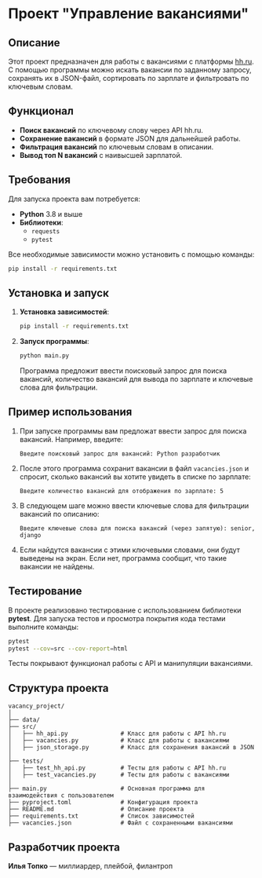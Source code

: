 
# Проект "Управление вакансиями"

## Описание

Этот проект предназначен для работы с вакансиями с платформы [hh.ru](https://hh.ru). С помощью программы можно искать вакансии по заданному запросу, сохранять их в JSON-файл, сортировать по зарплате и фильтровать по ключевым словам.

## Функционал

- **Поиск вакансий** по ключевому слову через API hh.ru.
- **Сохранение вакансий** в формате JSON для дальнейшей работы.
- **Фильтрация вакансий** по ключевым словам в описании.
- **Вывод топ N вакансий** с наивысшей зарплатой.

## Требования

Для запуска проекта вам потребуется:

- **Python** 3.8 и выше
- **Библиотеки**:
  - `requests`
  - `pytest`

Все необходимые зависимости можно установить с помощью команды:

```bash
pip install -r requirements.txt
```

## Установка и запуск

1. **Установка зависимостей**:
   ```bash
   pip install -r requirements.txt
   ```

2. **Запуск программы**:
   ```bash
   python main.py
   ```

   Программа предложит ввести поисковый запрос для поиска вакансий, количество вакансий для вывода по зарплате и ключевые слова для фильтрации.

## Пример использования

1. При запуске программы вам предложат ввести запрос для поиска вакансий. Например, введите:
   ```
   Введите поисковый запрос для вакансий: Python разработчик
   ```

2. После этого программа сохранит вакансии в файл `vacancies.json` и спросит, сколько вакансий вы хотите увидеть в списке по зарплате:
   ```
   Введите количество вакансий для отображения по зарплате: 5
   ```

3. В следующем шаге можно ввести ключевые слова для фильтрации вакансий по описанию:
   ```
   Введите ключевые слова для поиска вакансий (через запятую): senior, django
   ```

4. Если найдутся вакансии с этими ключевыми словами, они будут выведены на экран. Если нет, программа сообщит, что такие вакансии не найдены.

## Тестирование

В проекте реализовано тестирование с использованием библиотеки **pytest**. Для запуска тестов и просмотра покрытия кода тестами выполните команды:

```bash
pytest
pytest --cov=src --cov-report=html
```

Тесты покрывают функционал работы с API и манипуляции вакансиями.

## Структура проекта

```
vacancy_project/
│
├── data/
├── src/
│   ├── hh_api.py               # Класс для работы с API hh.ru
│   ├── vacancies.py            # Класс для работы с вакансиями
│   ├── json_storage.py         # Класс для сохранения вакансий в JSON
│
├── tests/
│   ├── test_hh_api.py          # Тесты для работы с API hh.ru
│   ├── test_vacancies.py       # Тесты для работы с вакансиями
│
├── main.py                     # Основная программа для взаимодействия с пользователем
├── pyproject.toml              # Конфигурация проекта
├── README.md                   # Описание проекта
├── requirements.txt            # Список зависимостей
├── vacancies.json              # Файл с сохраненными вакансиями
```

## Разработчик проекта

**Илья Топко** — миллиардер, плейбой, филантроп
